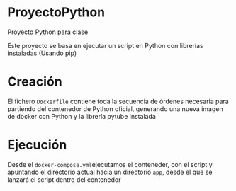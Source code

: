 # ProyectoPython
Proyecto Python para clase

Este proyecto se basa en ejecutar un script en Python con librerías instaladas (Usando pip)

# Creación

El fichero ```Dockerfile``` contiene toda la secuencia de órdenes necesaria para partiendo del contenedor de Python oficial, generando una nueva imagen
de docker con Python y la librería pytube instalada

# Ejecución
Desde el ```docker-compose.yml```ejecutamos el conteneder, con el script y apuntando el directorio actual hacia un directorio ```app```, desde el que se lanzará el 
script dentro del contenedor